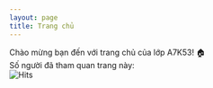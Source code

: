 ```yaml
---
layout: page
title: Trang chủ
---
```

Chào mừng bạn đến với trang chủ của lớp A7K53! 🏠<br>
Số người đã tham quan trang này:<br>
![Hits](https://hitcounter.pythonanywhere.com/count/tag.svg?url=https%3A%2F%2Fa7k53-kc.ga)
